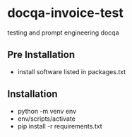 # docqa-invoice-test

testing and prompt engineering docqa

## Pre Installation

- install software listed in packages.txt

## Installation

- python -m venv env
- env/scripts/activate
- pip install -r requirements.txt
